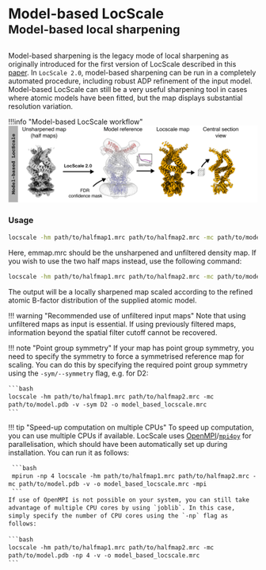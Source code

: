 # Model-based LocScale<br><sup>Model-based local sharpening</sup>

Model-based sharpening is the legacy mode of local sharpening as originally introduced for the first version of LocScale described in this [paper](https://elifesciences.org/articles/27131). In `LocScale 2.0`, model-based sharpening can be run in a completely automated procedure, including robust ADP refinement of the input model. Model-based LocScale can still be a very useful sharpening tool in cases where atomic models have been fitted, but the map displays substantial resolution variation. 
<br>

!!!info "Model-based LocScale workflow"
    <br>
    ![alt text](img/model_based.png)

### Usage 

```bash
locscale -hm path/to/halfmap1.mrc path/to/halfmap2.mrc -mc path/to/model.pdb -v -o model_based_locscale.mrc
```

Here, emmap.mrc should be the unsharpened and unfiltered density map. If you wish to use the two half maps instead, use the following command:

```bash
locscale -hm path/to/halfmap1.mrc path/to/halfmap2.mrc -mc path/to/model.pdb -v -o model_based_locscale.mrc
```
The output will be a locally sharpened map scaled according to the refined atomic B-factor distribution of the supplied atomic model.

!!! warning "Recommended use of unfiltered input maps"
    Note that using unfiltered maps as input is essential. If using previously filtered maps, information beyond the spatial filter cutoff cannot be recovered.


!!! note "Point group symmetry"
    If your map has point group symmetry, you need to specify the symmetry to force a symmetrised reference map for scaling. You can do
    this by specifying the required point group symmetry using the `-sym/--symmetry` flag, e.g. for D2:

    ```bash
    locscale -hm path/to/halfmap1.mrc path/to/halfmap2.mrc -mc path/to/model.pdb -v -sym D2 -o model_based_locscale.mrc
    ```


!!! tip "Speed-up computation on multiple CPUs"
    To speed up computation, you can use multiple CPUs if available. LocScale uses [OpenMPI](https://www.open-mpi.org/)/[`mpi4py`](https://mpi4py.readthedocs.io/en/stable/) for parallelisation, which should have been automatically set up during installation. You can run it as follows:

     ```bash
     mpirun -np 4 locscale -hm path/to/halfmap1.mrc path/to/halfmap2.mrc -mc path/to/model.pdb -v -o model_based_locscale.mrc -mpi
     ```
    If use of OpenMPI is not possible on your system, you can still take advantage of multiple CPU cores by using `joblib`. In this case, simply specify the number of CPU cores using the `-np` flag as follows:
    
    ```bash
    locscale -hm path/to/halfmap1.mrc path/to/halfmap2.mrc -mc path/to/model.pdb -np 4 -v -o model_based_locscale.mrc
    ```

